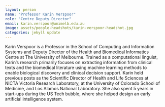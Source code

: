 ```yaml
---
layout: person
name: "Professor Karin Verspoor"
role: "Centre Deputy Director"
email: karin.verspoor@unimelb.edu.au
image: assets/people-headshots/karin-verspoor-headshot.jpg
categories: jekyll update
---
```

Karin Verspoor is a Professor in the School of Computing and Information Systems and Deputy Director of the Health and Biomedical Informatics Centre at The University of Melbourne. Trained as a computational linguist, Karin’s research primarily focuses on extracting information from clinical texts and the biomedical literature using machine learning methods to enable biological discovery and clinical decision support. Karin held previous posts as the Scientific Director of Health and Life Sciences at NICTA Victoria Research Laboratory, at the University of Colorado School of Medicine, and Los Alamos National Laboratory. She also spent 5 years in start-ups during the US Tech bubble, where she helped design an early artificial intelligence system.
